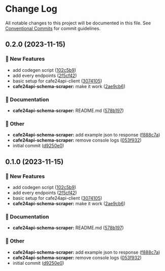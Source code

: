# Change Log

All notable changes to this project will be documented in this file.
See [Conventional Commits](https://conventionalcommits.org) for commit guidelines.

## 0.2.0 (2023-11-15)

### :rocket: New Features

- add codegen script ([102c5b9](https://github.com/shepherd231/cafe24api-client/commit/102c5b95a7b5c46e38f3c74c4ca7a56df4ef8193))
- add every endpoints ([2f5cf42](https://github.com/shepherd231/cafe24api-client/commit/2f5cf4227ec842eb5dac84df3af8aeabbedf32e4))
- basic setup for cafe24api-client ([3074105](https://github.com/shepherd231/cafe24api-client/commit/3074105314c58717d17be61d06aac8ea10076ab4))
- **cafe24api-schema-scraper:** make it work ([2ae9cb6](https://github.com/shepherd231/cafe24api-client/commit/2ae9cb684d68d3a64c606fb3f62316c2361c8397))

### :memo: Documentation

- **cafe24api-schema-scraper:** README.md ([578b197](https://github.com/shepherd231/cafe24api-client/commit/578b197e800b9fa078ea6616195419e618199e8e))

### :mega: Other

- **cafe24api-schema-scraper:** add example json to response ([f888c7a](https://github.com/shepherd231/cafe24api-client/commit/f888c7a231f30246a1f39557e669120d888ef101))
- **cafe24api-schema-scraper:** remove console logs ([053f932](https://github.com/shepherd231/cafe24api-client/commit/053f932e33066bd259455fabc4f2ed4d56bb7c98))
- initial commit ([d9250e0](https://github.com/shepherd231/cafe24api-client/commit/d9250e0f80a1789e5a5813a7b2ab97e8999d9c31))

## 0.1.0 (2023-11-15)

### :rocket: New Features

- add codegen script ([102c5b9](https://github.com/shepherd231/cafe24api-client/commit/102c5b95a7b5c46e38f3c74c4ca7a56df4ef8193))
- add every endpoints ([2f5cf42](https://github.com/shepherd231/cafe24api-client/commit/2f5cf4227ec842eb5dac84df3af8aeabbedf32e4))
- basic setup for cafe24api-client ([3074105](https://github.com/shepherd231/cafe24api-client/commit/3074105314c58717d17be61d06aac8ea10076ab4))
- **cafe24api-schema-scraper:** make it work ([2ae9cb6](https://github.com/shepherd231/cafe24api-client/commit/2ae9cb684d68d3a64c606fb3f62316c2361c8397))

### :memo: Documentation

- **cafe24api-schema-scraper:** README.md ([578b197](https://github.com/shepherd231/cafe24api-client/commit/578b197e800b9fa078ea6616195419e618199e8e))

### :mega: Other

- **cafe24api-schema-scraper:** add example json to response ([f888c7a](https://github.com/shepherd231/cafe24api-client/commit/f888c7a231f30246a1f39557e669120d888ef101))
- **cafe24api-schema-scraper:** remove console logs ([053f932](https://github.com/shepherd231/cafe24api-client/commit/053f932e33066bd259455fabc4f2ed4d56bb7c98))
- initial commit ([d9250e0](https://github.com/shepherd231/cafe24api-client/commit/d9250e0f80a1789e5a5813a7b2ab97e8999d9c31))
